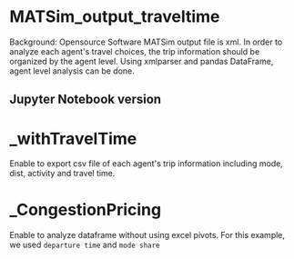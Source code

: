# MATSim_output_traveltime

Background: Opensource Software MATSim output file is xml. In order to analyze each agent's travel choices, the trip information should be organized by the agent level. Using xmlparser and pandas DataFrame, agent level analysis can be done.

## Jupyter Notebook version
# _withTravelTime
Enable to export csv file of each agent's trip information including mode, dist, activity and travel time.

# _CongestionPricing
Enable to analyze dataframe without using excel pivots. For this example, we used `departure time` and `mode share`

